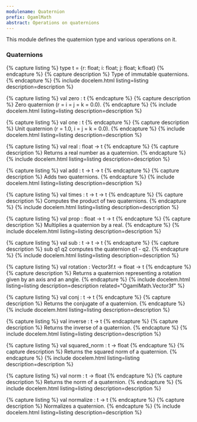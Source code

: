```yaml
---
modulename: Quaternion
prefix: OgamlMath
abstract: Operations on quaternions
---
```


This module defines the quaternion type and various operations on it.

### Quaternions

{% capture listing %}
type t = {r: float; i: float; j: float; k:float}
{% endcapture %}
{% capture description %}
Type of immutable quaternions.
{% endcapture %}
{% include docelem.html listing=listing description=description %}

{% capture listing %}
val zero : t
{% endcapture %}
{% capture description %}
Zero quaternion (r = i = j = k = 0.0).
{% endcapture %}
{% include docelem.html listing=listing description=description %}

{% capture listing %}
val one : t
{% endcapture %}
{% capture description %}
Unit quaternion (r = 1.0, i = j = k = 0.0).
{% endcapture %}
{% include docelem.html listing=listing description=description %}

{% capture listing %}
val real : float -> t
{% endcapture %}
{% capture description %}
Returns a real number as a quaternion.
{% endcapture %}
{% include docelem.html listing=listing description=description %}

{% capture listing %}
val add : t -> t -> t
{% endcapture %}
{% capture description %}
Adds two quaternions.
{% endcapture %}
{% include docelem.html listing=listing description=description %}

{% capture listing %}
val times : t -> t -> t
{% endcapture %}
{% capture description %}
Computes the product of two quaternions.
{% endcapture %}
{% include docelem.html listing=listing description=description %}

{% capture listing %}
val prop : float -> t -> t
{% endcapture %}
{% capture description %}
Multiplies a quaternion by a real.
{% endcapture %}
{% include docelem.html listing=listing description=description %}

{% capture listing %}
val sub : t -> t -> t
{% endcapture %}
{% capture description %}
sub q1 q2 computes the quaternion q1 - q2.
{% endcapture %}
{% include docelem.html listing=listing description=description %}

{% capture listing %}
val rotation : Vector3f.t -> float -> t
{% endcapture %}
{% capture description %}
Returns a quaternion representing a rotation given by an axis and an angle.
{% endcapture %}
{% include docelem.html listing=listing description=description related="OgamlMath.Vector3f" %}

{% capture listing %}
val conj : t -> t
{% endcapture %}
{% capture description %}
Returns the conjugate of a quaternion.
{% endcapture %}
{% include docelem.html listing=listing description=description %}

{% capture listing %}
val inverse : t -> t
{% endcapture %}
{% capture description %}
Returns the inverse of a quaternion.
{% endcapture %}
{% include docelem.html listing=listing description=description %}

{% capture listing %}
val squared_norm : t -> float
{% endcapture %}
{% capture description %}
Returns the squared norm of a quaternion.
{% endcapture %}
{% include docelem.html listing=listing description=description %}

{% capture listing %}
val norm : t -> float
{% endcapture %}
{% capture description %}
Returns the norm of a quaternion.
{% endcapture %}
{% include docelem.html listing=listing description=description %}

{% capture listing %}
val normalize : t -> t
{% endcapture %}
{% capture description %}
Normalizes a quaternion.
{% endcapture %}
{% include docelem.html listing=listing description=description %}


